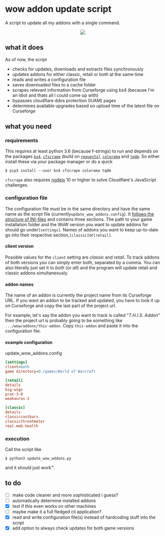 # wow addon update script
A script to update all my addons with a single command.

<center><img src="https://i.imgur.com/pXjxMp1.png"></center>

## what it does
As of now, the script
* checks for updates, downloads and extracts files synchronously
* updates addons for either classic, retail or both at the same time
* reads and writes a configuration file
* saves downloaded files to a cache folder
* scrapes relevant information from Curseforge using bs4 (because I'm an idiot and
    thats all I could come up with)
* bypasses cloudflare ddos protection (IUAM) pages 
* determines available upgrades based on upload time of the latest file on Curseforge

## what you need
### requirements
This requires at least python 3.6 (because f-strings) to run and depends on the packages [`bs4`](https://www.crummy.com/software/BeautifulSoup/),
[`cfscrape`](https://github.com/Anorov/cloudflare-scrape) (build on [`requests`](https://github.com/psf/requests)), [`colorama`](https://github.com/tartley/colorama)
and [`tqdm`](https://tqdm.github.io/). So either install these via your package manager or do a quick
```
$ pip3 install --user bs4 cfscrape colorama tqdm
```

`cfscrape` also requires [nodejs](https://nodejs.org/en/) 10 or higher to solve Cloudflare's JavaScript challenges.

### configuration file
The configuration file must be in the same directory and have the same name as the
script file (currently`update_wow_addons.config`). It [follows the structure
of INI-files](https://docs.python.org/3/library/configparser.html#supported-ini-file-structure) and
contains three sections. The path to your game installation folder and the WoW version you want to
update addons for should go under`[settings]`. Names of addons you want to keep up-to-date 
go into their respective section,`[classic]`or`[retail]`. 

#### client version
Possible values for the `client` setting are <i>classic</i> and <i>retail</i>. To track addons of
both versions you can simply enter both, separated by a comma. You can also literally just set it to <i>
both</i> (or <i>all</i>) and the program will update retail and classic addons
simultaneously.

#### addon names
The name of an addon is currently the project name from its Curseforge URL.
If you want an addon to be tracked and updated, you have to look it up on 
Curseforge and copy the last part of the project url.

For example, let's say the addon you want to track is called "<i>T.H.I.S. Addon</i>"
then the project url is probably going to be something like `.../wow/addons/this-addon`.
Copy `this-addon` and paste it into the configuration file.



#### example configuration
update_wow_addons.config
```ini
[settings]
client=both
game directory=D:/games/World of Warcraft

[retail]
details
big-wigs
prat-3-0
weakauras-2

[classic]
details
classiccastbars
classicthreatmeter
real-mob-health
```

### execution
Call the script like
```
$ python3 update_wow_addons.py
```
and it should just work™.

## to do
* [ ] make code cleaner and more sophisticated i guess?
* [ ] automatically determine installed addons
* [x] test if this even works on other machines
* [ ] maybe make it a full fledged cli application?
* [x] read and write configuration file(s) instead of hardcoding stuff into the script
* [x] add option to always check updates for both game versions 
